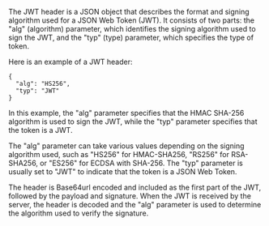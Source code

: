 The JWT header is a JSON object that describes the format and signing algorithm used for a JSON Web Token (JWT). It consists of two parts: the "alg" (algorithm) parameter, which identifies the signing algorithm used to sign the JWT, and the "typ" (type) parameter, which specifies the type of token.

Here is an example of a JWT header:

```
{
  "alg": "HS256",
  "typ": "JWT"
}
```

In this example, the "alg" parameter specifies that the HMAC SHA-256 algorithm is used to sign the JWT, while the "typ" parameter specifies that the token is a JWT.

The "alg" parameter can take various values depending on the signing algorithm used, such as "HS256" for HMAC-SHA256, "RS256" for RSA-SHA256, or "ES256" for ECDSA with SHA-256. The "typ" parameter is usually set to "JWT" to indicate that the token is a JSON Web Token.

The header is Base64url encoded and included as the first part of the JWT, followed by the payload and signature. When the JWT is received by the server, the header is decoded and the "alg" parameter is used to determine the algorithm used to verify the signature.
